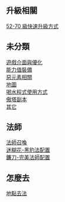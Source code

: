 ## 升級相關
[52-70 級快速升級方式](/52-70%E7%B4%9A%E5%BF%AB%E9%80%9F%E5%8D%87%E7%B4%9A%E6%96%B9%E5%BC%8F.md)

## 未分類
[遊戲介面與優化](/%E9%81%8A%E6%88%B2%E4%BB%8B%E9%9D%A2%E8%88%87%E5%84%AA%E5%8C%96.md)\
[能力值裝備](/%E8%83%BD%E5%8A%9B%E5%80%BC%E8%A3%9D%E5%82%99.md)\
[惡元素相關](/%E6%83%A1%E5%85%83%E7%B4%A0%E7%9B%B8%E9%97%9C.md)\
[地圖](/%E5%9C%B0%E5%9C%96.md)\
[喝水程式使用方式](/%E5%96%9D%E6%B0%B4%E7%A8%8B%E5%BC%8F%E4%BD%BF%E7%94%A8%E6%96%B9%E5%BC%8F.md)\
[傲塔副本](/%E5%82%B2%E5%A1%94%E5%89%AF%E6%9C%AC.md)\
[其它](/%E5%85%B6%E5%AE%83.md)

## 法師
[法師召喚](/%E6%B3%95%E5%B8%AB/%E6%B3%95%E5%B8%AB%E5%8F%AC%E5%96%9A.md)\
[迷糊花-黑豹法配置](/%E6%B3%95%E5%B8%AB/%E8%BF%B7%E7%B3%8A%E8%8A%B1-%E9%BB%91%E8%B1%B9%E6%B3%95%E9%85%8D%E7%BD%AE.md)\
[鐮刀-完美法師配置](/法師/鐮刀-完美法師配置.md)

## 怎麼去
[地點去法](/地點去法.md)
